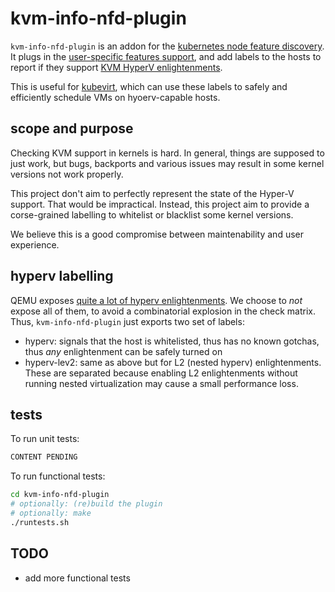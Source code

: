 # kvm-info-nfd-plugin

`kvm-info-nfd-plugin` is an addon for the [kubernetes node feature discovery](https://github.com/kubernetes-sigs/node-feature-discovery).
It plugs in the [user-specific features support](https://github.com/kubernetes-sigs/node-feature-discovery#local-user-specific-features), and add labels to the hosts
to report if they support [KVM HyperV enlightenments](https://devconfcz2019.sched.com/event/Jcen/enlightening-kvm-hyper-v-emulation).

This is useful for [kubevirt](https://kubevirt.io), which can use these labels to safely and efficiently schedule VMs on hyoerv-capable hosts.

## scope and purpose

Checking KVM support in kernels is hard. In general, things are supposed to just work, but bugs, backports and various issues may result
in some kernel versions not work properly.

This project don't aim to perfectly represent the state of the Hyper-V support. That would be impractical. Instead, this project aim to provide
a corse-grained labelling to whitelist or blacklist some kernel versions.

We believe this is a good compromise between maintenability and user experience.

## hyperv labelling

QEMU exposes [quite a lot of hyperv enlightenments](https://libvirt.org/formatdomain.html#elementsFeatures). We choose to _not_ expose all of them,
to avoid a combinatorial explosion in the check matrix.
Thus, `kvm-info-nfd-plugin` just exports two set of labels:
- hyperv: signals that the host is whitelisted, thus has no known gotchas, thus _any_ enlightenment can be safely turned on
- hyperv-lev2: same as above but for L2 (nested hyperv) enlightenments. These are separated because enabling L2 enlightenments without running nested
  virtualization may cause a small performance loss.


## tests

To run unit tests:
```bash
CONTENT PENDING
```

To run functional tests:
```bash
cd kvm-info-nfd-plugin
# optionally: (re)build the plugin
# optionally: make
./runtests.sh
```

## TODO
- add more functional tests
